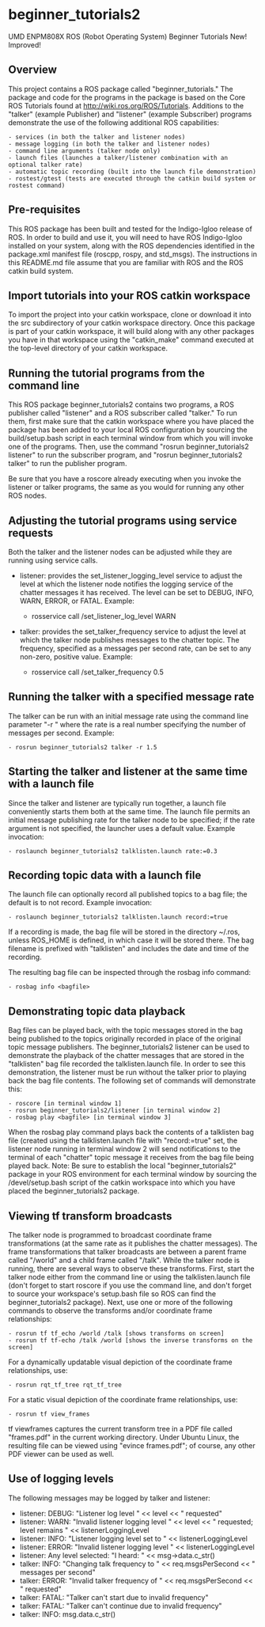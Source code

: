 # beginner_tutorials2
UMD ENPM808X ROS (Robot Operating System) Beginner Tutorials New! Improved!

## Overview
This project contains a ROS package called "beginner_tutorials."  The package
and code for the programs in the package is based on the Core ROS Tutorials found at http://wiki.ros.org/ROS/Tutorials.  Additions to the "talker" (example Publisher) and "listener" (example Subscriber)
programs demonstrate the use of the following additional ROS capabilities:

    - services (in both the talker and listener nodes)
    - message logging (in both the talker and listener nodes)
    - command line arguments (talker node only)
    - launch files (launches a talker/listener combination with an optional talker rate)
    - automatic topic recording (built into the launch file demonstration)
    - rostest/gtest (tests are executed through the catkin build system or rostest command)

## Pre-requisites
This ROS package has been built and tested for the Indigo-Igloo release of ROS.
In order to build and use it, you will need to have ROS Indigo-Igloo installed on your system, along with the ROS dependencies identified in the package.xml manifest file (roscpp, rospy, and std_msgs).  The instructions in this README.md file assume that you are familiar with ROS and the ROS catkin build system.

## Import tutorials into your ROS catkin workspace
To import the project into your catkin workspace, clone or download it into the src subdirectory of your catkin workspace directory.  Once this package is part of your catkin workspace, it will build along with any other packages you have in that workspace using the "catkin_make" command executed at the top-level directory of your catkin workspace.

## Running the tutorial programs from the command line
This ROS package beginner_tutorials2 contains two programs, a ROS publisher called "listener" and a ROS subscriber called "talker."  To run them, first make sure that the catkin workspace where you have placed the package has been added to your local ROS configuration by sourcing the build/setup.bash script in each terminal window from which you will invoke one of the programs.  Then, use the command
"rosrun beginner_tutorials2 listener" to run the subscriber program, and
"rosrun beginner_tutorials2 talker" to run the publisher program.

Be sure that you have a roscore already executing when you invoke the listener
or talker programs, the same as you would for running any other ROS nodes.

## Adjusting the tutorial programs using service requests
Both the talker and the listener nodes can be adjusted while they are running using service calls.

- listener: provides the set_listener_logging_level service to adjust the level at which the listener node notifies the logging service of the chatter messages it has received.  The level can be set to DEBUG, INFO, WARN, ERROR, or FATAL.  Example:

    - rosservice call /set_listener_log_level WARN

- talker: provides the set_talker_frequency service to adjust the level at which the talker node publishes messages to the chatter topic.  The frequency, specified as a messages per second rate, can be set to any non-zero, positive value.  Example:

    - rosservice call /set_talker_frequency 0.5
    
## Running the talker with a specified message rate
The talker can be run with an initial message rate using the command line parameter "-r <rate>" where the rate is a real number specifying the number of messages per second.  Example:

    - rosrun beginner_tutorials2 talker -r 1.5
    
## Starting the talker and listener at the same time with a launch file
Since the talker and listener are typically run together, a launch file conveniently starts them both at the same time.  The launch file permits an initial message publishing rate for the talker node to be specified; if the rate argument is not specified, the launcher uses a default value.  Example invocation:

    - roslaunch beginner_tutorials2 talklisten.launch rate:=0.3

## Recording topic data with a launch file
The launch file can optionally record all published topics to a bag file; the default is to not record.  Example invocation:

    - roslaunch beginner_tutorials2 talklisten.launch record:=true

If a recording is made, the bag file will be stored in the directory ~/.ros, unless ROS_HOME is defined, in which case it will be stored there.  The bag filename is prefixed with "talklisten" and includes the date and time of the recording.

The resulting bag file can be inspected through the rosbag info command:

    - rosbag info <bagfile>
    
## Demonstrating topic data playback
Bag files can be played back, with the topic messages stored in the bag being published to the topics originally recorded in place of the original topic message publishers.  The beginner_tutorials2 listener can be used to demonstrate the playback of the chatter messages that are stored in the "talklisten" bag file recorded the talklisten.launch file.  In order to see this demonstration, the listener must be run without the talker prior to playing back the bag file contents.  The following set of commands will demonstrate this:

    - roscore [in terminal window 1]
    - rosrun beginner_tutorials2/listener [in terminal window 2]
    - rosbag play <bagfile> [in terminal window 3]
    
When the rosbag play command plays back the contents of a talklisten bag file (created using the talklisten.launch file with "record:=true" set, the listener node running in terminal window 2 will send notifications to the terminal of each "chatter" topic message it receives from the bag file being played back.  Note: Be sure to establish the local "beginner_tutorials2" package in your ROS environment for each terminal window by sourcing the <catkin workspace>/devel/setup.bash script of the catkin workspace into which you have placed the beginner_tutorials2 package.
    
## Viewing tf transform broadcasts
The talker node is programmed to broadcast coordinate frame transformations (at the same rate as it publishes the chatter messages).  The frame transformations that talker broadcasts are between a parent frame called "/world" and a child frame called "/talk".  While the talker node is running, there are several ways to observe these transforms.  First, start the talker node either from the command line or using the talklisten.launch file (don't forget to start roscore if  you use the command line, and don't forget to source your workspace's setup.bash file so ROS can find the beginner_tutorials2 package).  Next, use one or more of the following commands to observe the transforms and/or coordinate frame relationships:

    - rosrun tf tf_echo /world /talk [shows transforms on screen]
    - rosrun tf tf-echo /talk /world [shows the inverse transforms on the screen]
    
For a dynamically updatable visual depiction of the coordinate frame relationships, use:

    - rosrun rqt_tf_tree rqt_tf_tree
    
For a static visual depiction of the coordinate frame relationships, use:

    - rosrun tf view_frames
    
tf viewframes captures the current transform tree in a PDF file called "frames.pdf" in the current working directory.  Under Ubuntu Linux, the resulting file can be viewed using "evince frames.pdf"; of course, any other PDF viewer can be used as well.
    
## Use of logging levels
The following messages may be logged by talker and listener:

- listener: DEBUG: "Listener log level " << level << " requested"
- listener: WARN: "Invalid listener logging level " << level << " requested; level remains " << listenerLoggingLevel
- listener: INFO: "Listener logging level set to " << listenerLoggingLevel
- listener: ERROR: "Invalid listener logging level " << listenerLoggingLevel
- listener: Any level selected: "I heard: " << msg->data.c_str()
- talker: INFO: "Changing talk frequency to " << req.msgsPerSecond << " messages per second"
- talker: ERROR: "Invalid talker frequency of " << req.msgsPerSecond << " requested"
- talker: FATAL: "Talker can't start due to invalid frequency"
- talker: FATAL: "Talker can't continue due to invalid frequency"
- talker: INFO: msg.data.c_str()
